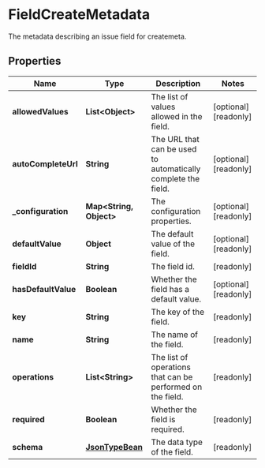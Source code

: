 

# FieldCreateMetadata

The metadata describing an issue field for createmeta.

## Properties

| Name | Type | Description | Notes |
|------------ | ------------- | ------------- | -------------|
|**allowedValues** | **List&lt;Object&gt;** | The list of values allowed in the field. |  [optional] [readonly] |
|**autoCompleteUrl** | **String** | The URL that can be used to automatically complete the field. |  [optional] [readonly] |
|**_configuration** | **Map&lt;String, Object&gt;** | The configuration properties. |  [optional] [readonly] |
|**defaultValue** | **Object** | The default value of the field. |  [optional] [readonly] |
|**fieldId** | **String** | The field id. |  [readonly] |
|**hasDefaultValue** | **Boolean** | Whether the field has a default value. |  [optional] [readonly] |
|**key** | **String** | The key of the field. |  [readonly] |
|**name** | **String** | The name of the field. |  [readonly] |
|**operations** | **List&lt;String&gt;** | The list of operations that can be performed on the field. |  [readonly] |
|**required** | **Boolean** | Whether the field is required. |  [readonly] |
|**schema** | [**JsonTypeBean**](JsonTypeBean.md) | The data type of the field. |  [readonly] |



